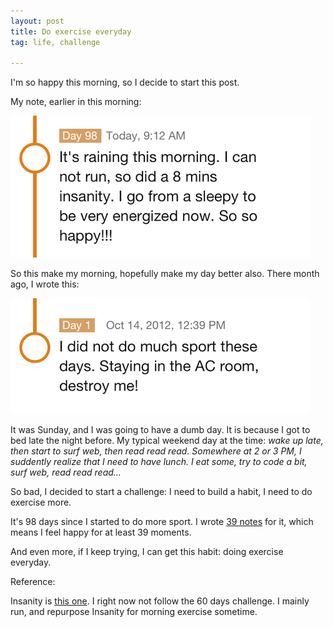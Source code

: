 ```yaml
---
layout: post
title: Do exercise everyday
tag: life, challenge

---
```


I'm so happy this morning, so I decide to start this post.

My note, earlier in this morning:

![](/images/2013/sport-challenge-jan-19.png)

So this make my morning, hopefully make my day better also.
There month ago, I wrote this:

![](/images/2013/sport-challenge-start.png)

It was Sunday, and I was going to have a dumb day. It is because I got to bed late the night before. My typical weekend day at the time: *wake up late, then start to surf web, then read read read. Somewhere at 2 or 3 PM, I suddently realize that I need to have lunch. I eat some, try to code a bit, surf web, read read read…*

So bad, I decided to start a challenge: I need to build a habit, I need to do exercise more.

It's 98 days since I started to do more sport. I wrote [39 notes](http://30d.me/athanhcong/NWFHe8f1Q8/) for it, which means I feel happy for at least 39 moments. 

And even more, if I keep trying, I can get this habit: doing exercise everyday.

Reference:

Insanity is [this one](http://www.youtube.com/watch?v=NTEDDmCjd1k). I right now not follow the 60 days challenge. I mainly run, and repurpose Insanity for morning exercise sometime.